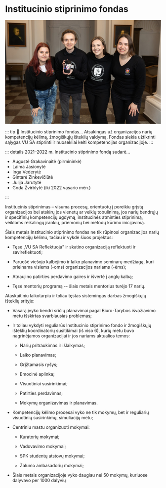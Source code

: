 # Institucinio stiprinimo fondas

<!-- TODO: įdėti bendrą foto -->
![ISF](../public/img/bendros-nuotraukos/ISF.jpg)

::: tip 📖 Institucinio stiprinimo fondas...
Atsakingas už organizacijos narių
kompetencijų kėlimą, žmogiškųjų išteklių valdymą. Fondas siekia
užtikrinti sąlygas VU SA stiprinti ir nuosekliai kelti kompetencijas
organizacijoje.
:::

::: details 2021–2022 m. Institucinio stiprinimo fondą sudarė...

- Augustė Grakavinaitė (pirmininkė)
- Laima Jasionytė
- Inga Vederytė
- Gintarė Zinkevičiūtė
- Julija Jarutytė
- Goda Žvirblytė (iki 2022 vasario mėn.)

:::

Institucinis stiprinimas – visuma procesų, orientuotų į poreikiu grįstą
organizacijos bei atskirų jos vienetų ar veiklų tobulinimą, jos narių
bendrųjų ir specifinių kompetencijų ugdymą, institucinės atminties
stiprinimą, veikloms reikalingų įrankių, priemonių bei metodų kūrimo
inicijavimą.

Šiais metais Institucinio stiprinimo fondas ne tik rūpinosi
organizacijos narių kompetencijų kėlimu, tačiau ir vykdė šiuos
projektus:

- Tęsė „VU SA Reflektuoja" ir skatino organizaciją reflektuoti ir
    savireflektuoti;

- Paruošė viešojo kalbėjimo ir laiko planavimo seminarų medžiagą, kuri
    prieinama visiems (-oms) organizacijos nariams (-ėms);

- Atnaujino patirties perdavimo gaires ir išvertė į anglų kalbą;

- Tęsė mentorių programą -- šiais metais mentorius turėjo 17 narių.

Ataskaitiniu laikotarpiu ir toliau tęstas sistemingas darbas žmogiškųjų
išteklių srityje:

- Vasarą įvyko bendri sričių planavimai pagal Biuro-Tarybos
    išvažiavimo metu išskirtas svarbiausias problemas;

- Ir toliau vykdyti reguliarūs Institucinio stiprinimo fondo ir
    žmogiškųjų išteklių koordinatorių susitikimai (iš viso 6), kurių
    metu buvo nagrinėjamos organizacijai ir jos nariams aktualios temos:

  - Narių pritraukimas ir išlaikymas;

  - Laiko planavimas;

  - Grįžtamasis ryšys;

  - Emocinė aplinka;

  - Visuotiniai susirinkimai;

  - Patirties perdavimas;

  - Mokymų organizavimas ir planavimas.

- Kompetencijų kėlimo procesai vyko ne tik mokymų, bet ir reguliarių
    visuotinių susirinkimų, simuliacijų metu;

- Centriniu mastu organizuoti mokymai:

  - Kuratorių mokymai;

  - Vadovavimo mokymai;

  - SPK studentų atstovų mokymai;

  - Žalumo ambasadorių mokymai;

- Šiais metais organizacijoje vyko daugiau nei 50 mokymų, kuriuose
    dalyvavo per 1000 dalyvių
